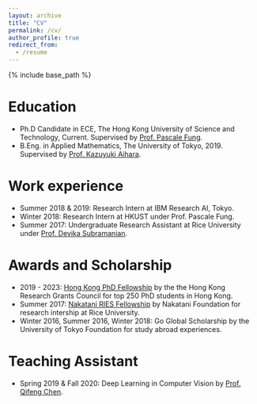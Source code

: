 ```yaml
---
layout: archive
title: "CV"
permalink: /cv/
author_profile: true
redirect_from:
  - /resume
---
```


{% include base_path %}

Education
======
* Ph.D Candidate in ECE, The Hong Kong University of Science and Technology, Current. Supervised by 
[Prof. Pascale Fung](https://pascale.home.ece.ust.hk).
* B.Eng. in Applied Mathematics, The University of Tokyo, 2019. Supervised by [Prof. Kazuyuki Aihara](https://ircn.jp/en/mission/people/kazuyuki_aihara).


Work experience
======
* Summer 2018 & 2019: Research Intern at IBM Research AI, Tokyo.
* Winter 2018: Research Intern at HKUST under Prof. Pascale Fung.
* Summer 2017: Undergraduate Research Assistant at Rice University under [Prof. Devika Subramanian](https://www.cs.rice.edu/~devika/).
  

Awards and Scholarship
======
* 2019 - 2023: [Hong Kong PhD Fellowship](https://pg.ust.hk/prospective-students/scholarship-fees/hong-kong-phd-fellowship-scheme) by the the Hong Kong Research Grants Council for top 250 PhD students in Hong Kong.
* Summer 2017: [Nakatani RIES Fellowship](https://www.nakatani-foundation.jp/en/) by Nakatani Foundation for research intership at Rice University.
* Winter 2016, Summer 2016, Winter 2018: Go Global Scholarship by the University of Tokyo Foundation for study abroad experiences.


Teaching Assistant
======
* Spring 2019 & Fall 2020: Deep Learning in Computer Vision by [Prof. Qifeng Chen](https://cqf.io/index.html).


